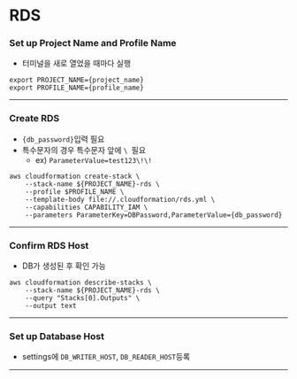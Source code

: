 # RDS
### Set up Project Name and Profile Name
- 터미널을 새로 열었을 때마다 실행
```
export PROJECT_NAME={project_name}
export PROFILE_NAME={profile_name}
```
---

### Create RDS
- `{db_password}`입력 필요
- 특수문자의 경우 특수문자 앞에 `\ `필요
  - ex) `ParameterValue=test123\!\!`
```
aws cloudformation create-stack \
    --stack-name ${PROJECT_NAME}-rds \
    --profile $PROFILE_NAME \
    --template-body file://.cloudformation/rds.yml \
    --capabilities CAPABILITY_IAM \
    --parameters ParameterKey=DBPassword,ParameterValue={db_password}
```
---

### Confirm RDS Host
- DB가 생성된 후 확인 가능
```
aws cloudformation describe-stacks \
    --stack-name ${PROJECT_NAME}-rds \
    --query "Stacks[0].Outputs" \
    --output text
```
---

### Set up Database Host
 - settings에 `DB_WRITER_HOST`, `DB_READER_HOST`등록
---